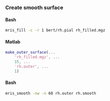### Create smooth surface


#### Bash
```bash
mris_fill -c -r 1 bert/rh.pial rh_filled.mgz
```

#### Matlab
```matlab
make_outer_surface(...
    'rh_filled.mgz', ...
    15, ...
    'rh.outer', ...
    1)
```

#### Bash
```bash
mris_smooth -nw -n 60 rh.outer rh.smooth
```


